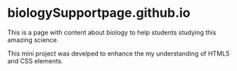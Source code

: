 # biologySupportpage.github.io
This is a page with content about biology to help students studying this amazing science. 

This mini project was develped to enhance the my understanding of HTML5 and CSS elements.
